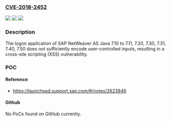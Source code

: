### [CVE-2018-2452](https://cve.mitre.org/cgi-bin/cvename.cgi?name=CVE-2018-2452)
![](https://img.shields.io/static/v1?label=Product&message=SAP%20NetWeaver%20AS%20Java&color=blue)
![](https://img.shields.io/static/v1?label=Version&message=%3D7.10%20to%207.11%20&color=brighgreen)
![](https://img.shields.io/static/v1?label=Vulnerability&message=Cross-Site%20Scripting&color=brighgreen)

### Description

The logon application of SAP NetWeaver AS Java 7.10 to 7.11, 7.20, 7.30, 7.31, 7.40, 7.50 does not sufficiently encode user-controlled inputs, resulting in a cross-site scripting (XSS) vulnerability.

### POC

#### Reference
- https://launchpad.support.sap.com/#/notes/2623846

#### Github
No PoCs found on GitHub currently.


